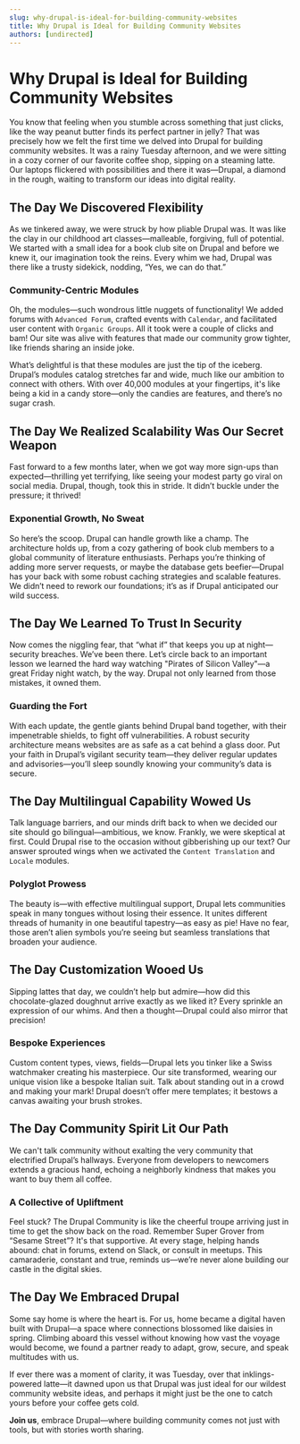 ```yaml
---
slug: why-drupal-is-ideal-for-building-community-websites
title: Why Drupal is Ideal for Building Community Websites
authors: [undirected]
---
```



# Why Drupal is Ideal for Building Community Websites

You know that feeling when you stumble across something that just clicks, like the way peanut butter finds its perfect partner in jelly? That was precisely how we felt the first time we delved into Drupal for building community websites. It was a rainy Tuesday afternoon, and we were sitting in a cozy corner of our favorite coffee shop, sipping on a steaming latte. Our laptops flickered with possibilities and there it was—Drupal, a diamond in the rough, waiting to transform our ideas into digital reality.

## The Day We Discovered Flexibility

As we tinkered away, we were struck by how pliable Drupal was. It was like the clay in our childhood art classes—malleable, forgiving, full of potential. We started with a small idea for a book club site on Drupal and before we knew it, our imagination took the reins. Every whim we had, Drupal was there like a trusty sidekick, nodding, “Yes, we can do that.”

### Community-Centric Modules

Oh, the modules—such wondrous little nuggets of functionality! We added forums with `Advanced Forum`, crafted events with `Calendar`, and facilitated user content with `Organic Groups`. All it took were a couple of clicks and bam! Our site was alive with features that made our community grow tighter, like friends sharing an inside joke.

What’s delightful is that these modules are just the tip of the iceberg. Drupal’s modules catalog stretches far and wide, much like our ambition to connect with others. With over 40,000 modules at your fingertips, it's like being a kid in a candy store—only the candies are features, and there’s no sugar crash.

## The Day We Realized Scalability Was Our Secret Weapon

Fast forward to a few months later, when we got way more sign-ups than expected—thrilling yet terrifying, like seeing your modest party go viral on social media. Drupal, though, took this in stride. It didn’t buckle under the pressure; it thrived!

### Exponential Growth, No Sweat

So here’s the scoop. Drupal can handle growth like a champ. The architecture holds up, from a cozy gathering of book club members to a global community of literature enthusiasts. Perhaps you’re thinking of adding more server requests, or maybe the database gets beefier—Drupal has your back with some robust caching strategies and scalable features. We didn’t need to rework our foundations; it’s as if Drupal anticipated our wild success.

## The Day We Learned To Trust In Security

Now comes the niggling fear, that “what if” that keeps you up at night—security breaches. We’ve been there. Let’s circle back to an important lesson we learned the hard way watching "Pirates of Silicon Valley"—a great Friday night watch, by the way. Drupal not only learned from those mistakes, it owned them.

### Guarding the Fort

With each update, the gentle giants behind Drupal band together, with their impenetrable shields, to fight off vulnerabilities. A robust security architecture means websites are as safe as a cat behind a glass door. Put your faith in Drupal’s vigilant security team—they deliver regular updates and advisories—you’ll sleep soundly knowing your community’s data is secure.

## The Day Multilingual Capability Wowed Us

Talk language barriers, and our minds drift back to when we decided our site should go bilingual—ambitious, we know. Frankly, we were skeptical at first. Could Drupal rise to the occasion without gibberishing up our text? Our answer sprouted wings when we activated the `Content Translation` and `Locale` modules. 

### Polyglot Prowess

The beauty is—with effective multilingual support, Drupal lets communities speak in many tongues without losing their essence. It unites different threads of humanity in one beautiful tapestry—as easy as pie! Have no fear, those aren’t alien symbols you’re seeing but seamless translations that broaden your audience.

## The Day Customization Wooed Us

Sipping lattes that day, we couldn’t help but admire—how did this chocolate-glazed doughnut arrive exactly as we liked it? Every sprinkle an expression of our whims. And then a thought—Drupal could also mirror that precision!

### Bespoke Experiences

Custom content types, views, fields—Drupal lets you tinker like a Swiss watchmaker creating his masterpiece. Our site transformed, wearing our unique vision like a bespoke Italian suit. Talk about standing out in a crowd and making your mark! Drupal doesn’t offer mere templates; it bestows a canvas awaiting your brush strokes.

## The Day Community Spirit Lit Our Path

We can't talk community without exalting the very community that electrified Drupal’s hallways. Everyone from developers to newcomers extends a gracious hand, echoing a neighborly kindness that makes you want to buy them all coffee.

### A Collective of Upliftment

Feel stuck? The Drupal Community is like the cheerful troupe arriving just in time to get the show back on the road. Remember Super Grover from “Sesame Street”? It's that supportive. At every stage, helping hands abound: chat in forums, extend on Slack, or consult in meetups. This camaraderie, constant and true, reminds us—we’re never alone building our castle in the digital skies.

## The Day We Embraced Drupal

Some say home is where the heart is. For us, home became a digital haven built with Drupal—a space where connections blossomed like daisies in spring. Climbing aboard this vessel without knowing how vast the voyage would become, we found a partner ready to adapt, grow, secure, and speak multitudes with us.

If ever there was a moment of clarity, it was Tuesday, over that inklings-powered latte—it dawned upon us that Drupal was just ideal for our wildest community website ideas, and perhaps it might just be the one to catch yours before your coffee gets cold.

**Join us**, embrace Drupal—where building community comes not just with tools, but with stories worth sharing.